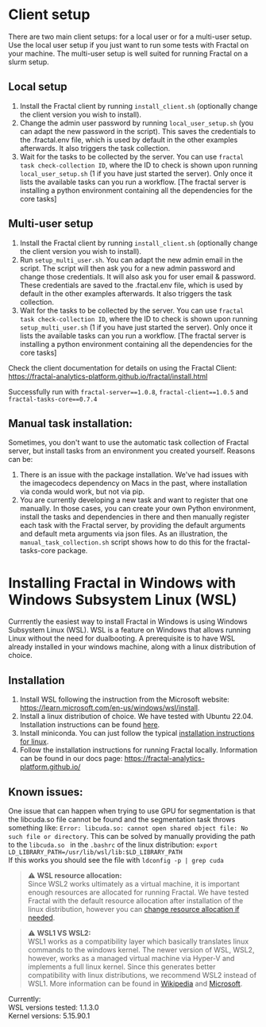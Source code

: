 # Client setup

There are two main client setups: for a local user or for a multi-user setup. Use the local user setup if you just want to run some tests with Fractal on your machine. The multi-user setup is well suited for running Fractal on a slurm setup.

## Local setup
1. Install the Fractal client by running `install_client.sh` (optionally change the client version you wish to install).
2. Change the admin user password by running `local_user_setup.sh` (you can adapt the new password in the script). This saves the credentials to the .fractal.env file, which is used by default in the other examples afterwards. It also triggers the task collection.
3. Wait for the tasks to be collected by the server. You can use `fractal task check-collection ID`, where the ID to check is shown upon running `local_user_setup.sh` (1 if you have just started the server). Only once it lists the available tasks can you run a workflow. [The fractal server is installing a python environment containing all the dependencies for the core tasks]

## Multi-user setup
1. Install the Fractal client by running `install_client.sh` (optionally change the client version you wish to install).
2. Run `setup_multi_user.sh`. You can adapt the new admin email in the script. The script will then ask you for a new admin password and change those credentials. It will also ask you for user email & password. These credentials are saved to the .fractal.env file, which is used by default in the other examples afterwards. It also triggers the task collection.
3. Wait for the tasks to be collected by the server. You can use `fractal task check-collection ID`, where the ID to check is shown upon running `setup_multi_user.sh` (1 if you have just started the server). Only once it lists the available tasks can you run a workflow. [The fractal server is installing a python environment containing all the dependencies for the core tasks]

Check the client documentation for details on using the Fractal Client: https://fractal-analytics-platform.github.io/fractal/install.html

Successfully run with `fractal-server==1.0.8`, `fractal-client==1.0.5` and `fractal-tasks-core==0.7.4`

## Manual task installation:
Sometimes, you don't want to use the automatic task collection of Fractal server, but install tasks from an environment you created yourself. Reasons can be:
1. There is an issue with the package installation. We've had issues with the imagecodecs dependency on Macs in the past, where installation via conda would work, but not via pip.
2. You are currently developing a new task and want to register that one manually.
In those cases, you can create your own Python environment, install the tasks and dependencies in there and then manually register each task with the Fractal server, by providing the default arguments and default meta arguments via json files. As an illustration, the `manual_task_collection.sh` script shows how to do this for the fractal-tasks-core package.


# Installing Fractal in Windows with Windows Subsystem Linux (WSL)

Currrently the easiest way to install Fractal in Windows is using Windows Subsystem Linux (WSL). WSL is a feature on Windows that allows running Linux without the need for dualbooting. A prerequisite is to have WSL already installed in your windows machine, along with a linux distribution of choice.

## Installation
1. Install WSL following the instruction from the Microsoft website: https://learn.microsoft.com/en-us/windows/wsl/install. 
2. Install a linux distribution of choice. We have tested with Ubuntu 22.04. Installation instructions can be found [here](https://ubuntu.com/tutorials/install-ubuntu-on-wsl2-on-windows-11-with-gui-support#1-overview).
3. Install miniconda. You can just follow the typical [installation instructions for linux](https://conda.io/projects/conda/en/stable/user-guide/install/linux.html).
4. Follow the installation instructions for running Fractal locally. Information can be found in our docs page: https://fractal-analytics-platform.github.io/


## Known issues: 
One issue that can happen when trying to use GPU for segmentation is that the libcuda.so file cannot be found and the segmentation task throws something like: `Error: libcuda.so: cannot open shared object file: No such file or directory`. This can be solved by manually providing the path to the `libcuda.so ` in the `.bashrc` of the linux distribution:
`export LD_LIBRARY_PATH=/usr/lib/wsl/lib:$LD_LIBRARY_PATH`    
If this works you should see the file with `ldconfig -p | grep cuda`




> :warning: **WSL resource allocation:**    
Since WSL2 works ultimately as a virtual machine, it is important enough resources are allocated for running Fractal. We have tested Fractal with the default resource allocation after installation of the linux distribution, however you can [change resource allocation if needed](https://learn.microsoft.com/en-us/windows/wsl/wsl-config). 

> :warning: **WSL1 VS WSL2:**    
WSL1 works as a compatibility layer which basically translates linux commands to the windows kernel. The newer version of WSL, WSL2, however, works as a managed virtual machine via Hyper-V and implements a full linux kernel. Since this generates better compatibility with linux distributions, we recommend WSL2 instead of WSL1. More information can be found in [Wikipedia](https://en.wikipedia.org/wiki/Windows_Subsystem_for_Linux) and [Microsoft](https://docs.microsoft.com/en-us/windows/wsl/wsl2-about).  






Currently:  
WSL versions tested: 1.1.3.0  
Kernel versions: 5.15.90.1



